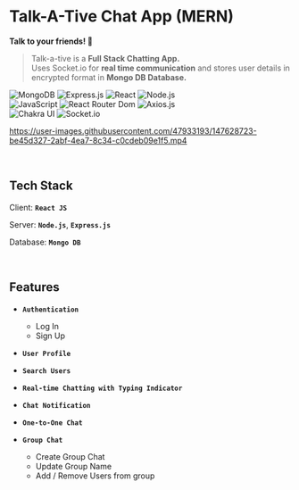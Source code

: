 # Talk-A-Tive Chat App (MERN)

<b>Talk to your friends! 🥳</b>

>Talk-a-tive is a <b>Full Stack Chatting App.</b> <br>
>Uses Socket.io for <b>real time communication</b> and stores user details in encrypted format in <b>Mongo DB Database.</b>


![MongoDB](https://img.shields.io/badge/MongoDB-%234ea94b.svg?style=flat-square&logo=mongodb&logoColor=white)
![Express.js](https://img.shields.io/badge/express.js-%23404d59.svg?style=flat-square&logo=express&logoColor=%2361DAFB)
![React](https://img.shields.io/badge/-React-61DAFB?style=flat-square&logo=react&logoColor=ffffff)
![Node.js](https://img.shields.io/badge/-Node.js-339933?style=flat-square&logo=Node.js&logoColor=A3DA8D)
<br>
![JavaScript](https://img.shields.io/badge/-JavaScript-%23F7DF1C?style=flat-square&logo=javascript&logoColor=000000&labelColor=%23F7DF1C&color=%23FFCE5A)
![React Router Dom](https://img.shields.io/badge/-React%20Router%20Dom-61DAFB?style=flat-square&logo=reactrouter)
![Axios.js](https://img.shields.io/badge/-Axios.js-61DAFB?style=flat-square&logo=react&logoColor=ffffff)
<br>
![Chakra UI](https://img.shields.io/badge/-Chakra%20UI-319795?style=flat-square&logo=chakraui&logoColor=000)
![Socket.io](https://img.shields.io/badge/-Socket.io-F6D860?style=flat-square&logo=Socket.io&logoColor=010101)
<br>

<!--- ## [Website](https://talk-a-tive-chat-app.herokuapp.com/) -->

https://user-images.githubusercontent.com/47933193/147628723-be45d327-2abf-4ea7-8c34-c0cdeb09e1f5.mp4

<br>

## Tech Stack

Client: <b>`React JS`</b>

Server: <b>`Node.js`</b>, <b>`Express.js`</b>

Database: <b>`Mongo DB`</b>

<br>

## Features
- <b>`Authentication`</b>
  - Log In
  - Sign Up
- <b>`User Profile`</b>
- <b>`Search Users`</b>
- <b>`Real-time Chatting with Typing Indicator`</b>
- <b>`Chat Notification`</b>

- <b>`One-to-One Chat`</b>

- <b>`Group Chat`</b>
  - Create Group Chat
  - Update Group Name
  - Add / Remove Users from group

